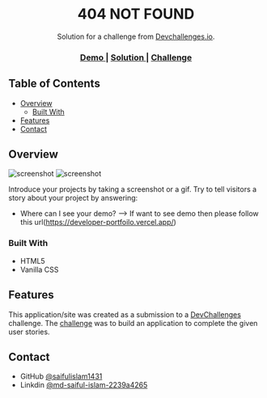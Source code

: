 <!-- Please update value in the {}  -->

<h1 align="center">404 NOT FOUND</h1>

<div align="center">
   Solution for a challenge from  <a href="http://devchallenges.io" target="_blank">Devchallenges.io</a>.
</div>

<div align="center">
  <h3>
    <a href="https://developer-portfoilo.vercel.app/">
      Demo
    </a>
    <span> | </span>
    <a href="https://github.com/saifulislam1431/developer-portfoilo">
      Solution
    </a>
    <span> | </span>
    <a href="https://devchallenges.io/challenges/wBunSb7FPrIepJZAg0sY">
      Challenge
    </a>
  </h3>
</div>

<!-- TABLE OF CONTENTS -->

## Table of Contents

- [Overview](#overview)
  - [Built With](#built-with)
- [Features](#features)
- [Contact](#contact)


<!-- OVERVIEW -->

## Overview

![screenshot](https://api.pikwy.com/web/644571b449f12157455af9d4.jpg)
![screenshot](https://api.pikwy.com/web/6445721964233b27417e49d0.jpg)

Introduce your projects by taking a screenshot or a gif. Try to tell visitors a story about your project by answering:

- Where can I see your demo?
  --> If want to see demo then please follow this url(https://developer-portfoilo.vercel.app/)

### Built With

<!-- This section should list any major frameworks that you built your project using. Here are a few examples.-->

- HTML5
- Vanilla CSS


## Features

<!-- List the features of your application or follow the template. Don't share the figma file here :) -->

This application/site was created as a submission to a [DevChallenges](https://devchallenges.io/challenges) challenge. The [challenge](https://devchallenges.io/challenges/wBunSb7FPrIepJZAg0sY) was to build an application to complete the given user stories.



## Contact

- GitHub [@saifulislam1431](https://github.com/saifulislam1431)
- Linkdin [@md-saiful-islam-2239a4265](https://www.linkedin.com/in/md-saiful-islam-2239a4265/)
